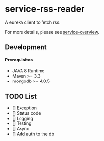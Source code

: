 # service-rss-reader

A eureka client to fetch rss.

For more details, please see [service-overview](https://github.com/dotterbear/service-overview).

## Development

#### Prerequisites
* JAVA 8 Runtime
* Maven >= 3.3
* mongodb >= 4.0.5

## TODO List
- [] Exception
- [] Status code
- [] Logging
- [] Testing
- [] Async
- [] Add auth to the db
